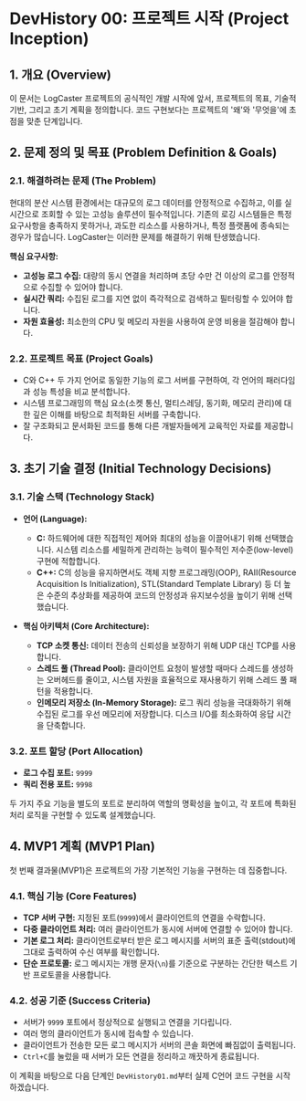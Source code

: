 # DevHistory 00: 프로젝트 시작 (Project Inception)

## 1. 개요 (Overview)

이 문서는 LogCaster 프로젝트의 공식적인 개발 시작에 앞서, 프로젝트의 목표, 기술적 기반, 그리고 초기 계획을 정의합니다. 코드 구현보다는 프로젝트의 '왜'와 '무엇을'에 초점을 맞춘 단계입니다.

## 2. 문제 정의 및 목표 (Problem Definition & Goals)

### 2.1. 해결하려는 문제 (The Problem)

현대의 분산 시스템 환경에서는 대규모의 로그 데이터를 안정적으로 수집하고, 이를 실시간으로 조회할 수 있는 고성능 솔루션이 필수적입니다. 기존의 로깅 시스템들은 특정 요구사항을 충족하지 못하거나, 과도한 리소스를 사용하거나, 특정 플랫폼에 종속되는 경우가 많습니다. LogCaster는 이러한 문제를 해결하기 위해 탄생했습니다.

**핵심 요구사항:**
- **고성능 로그 수집:** 대량의 동시 연결을 처리하며 초당 수만 건 이상의 로그를 안정적으로 수집할 수 있어야 합니다.
- **실시간 쿼리:** 수집된 로그를 지연 없이 즉각적으로 검색하고 필터링할 수 있어야 합니다.
- **자원 효율성:** 최소한의 CPU 및 메모리 자원을 사용하여 운영 비용을 절감해야 합니다.

### 2.2. 프로젝트 목표 (Project Goals)

- C와 C++ 두 가지 언어로 동일한 기능의 로그 서버를 구현하여, 각 언어의 패러다임과 성능 특성을 비교 분석합니다.
- 시스템 프로그래밍의 핵심 요소(소켓 통신, 멀티스레딩, 동기화, 메모리 관리)에 대한 깊은 이해를 바탕으로 최적화된 서버를 구축합니다.
- 잘 구조화되고 문서화된 코드를 통해 다른 개발자들에게 교육적인 자료를 제공합니다.

## 3. 초기 기술 결정 (Initial Technology Decisions)

### 3.1. 기술 스택 (Technology Stack)

- **언어 (Language):**
  - **C:** 하드웨어에 대한 직접적인 제어와 최대의 성능을 이끌어내기 위해 선택했습니다. 시스템 리소스를 세밀하게 관리하는 능력이 필수적인 저수준(low-level) 구현에 적합합니다.
  - **C++:** C의 성능을 유지하면서도 객체 지향 프로그래밍(OOP), RAII(Resource Acquisition Is Initialization), STL(Standard Template Library) 등 더 높은 수준의 추상화를 제공하여 코드의 안정성과 유지보수성을 높이기 위해 선택했습니다.

- **핵심 아키텍처 (Core Architecture):**
  - **TCP 소켓 통신:** 데이터 전송의 신뢰성을 보장하기 위해 UDP 대신 TCP를 사용합니다.
  - **스레드 풀 (Thread Pool):** 클라이언트 요청이 발생할 때마다 스레드를 생성하는 오버헤드를 줄이고, 시스템 자원을 효율적으로 재사용하기 위해 스레드 풀 패턴을 적용합니다.
  - **인메모리 저장소 (In-Memory Storage):** 로그 쿼리 성능을 극대화하기 위해 수집된 로그를 우선 메모리에 저장합니다. 디스크 I/O를 최소화하여 응답 시간을 단축합니다.

### 3.2. 포트 할당 (Port Allocation)

- **로그 수집 포트:** `9999`
- **쿼리 전용 포트:** `9998`

두 가지 주요 기능을 별도의 포트로 분리하여 역할의 명확성을 높이고, 각 포트에 특화된 처리 로직을 구현할 수 있도록 설계했습니다.

## 4. MVP1 계획 (MVP1 Plan)

첫 번째 결과물(MVP1)은 프로젝트의 가장 기본적인 기능을 구현하는 데 집중합니다.

### 4.1. 핵심 기능 (Core Features)

- **TCP 서버 구현:** 지정된 포트(`9999`)에서 클라이언트의 연결을 수락합니다.
- **다중 클라이언트 처리:** 여러 클라이언트가 동시에 서버에 연결할 수 있어야 합니다.
- **기본 로그 처리:** 클라이언트로부터 받은 로그 메시지를 서버의 표준 출력(stdout)에 그대로 출력하여 수신 여부를 확인합니다.
- **단순 프로토콜:** 로그 메시지는 개행 문자(`\n`)를 기준으로 구분하는 간단한 텍스트 기반 프로토콜을 사용합니다.

### 4.2. 성공 기준 (Success Criteria)

- 서버가 `9999` 포트에서 정상적으로 실행되고 연결을 기다립니다.
- 여러 명의 클라이언트가 동시에 접속할 수 있습니다.
- 클라이언트가 전송한 모든 로그 메시지가 서버의 콘솔 화면에 빠짐없이 출력됩니다.
- `Ctrl+C`를 눌렀을 때 서버가 모든 연결을 정리하고 깨끗하게 종료됩니다.

이 계획을 바탕으로 다음 단계인 `DevHistory01.md`부터 실제 C언어 코드 구현을 시작하겠습니다.
